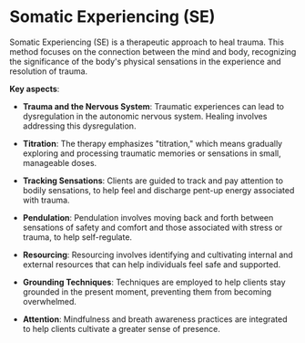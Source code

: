 # Somatic Experiencing (SE)

Somatic Experiencing (SE) is a therapeutic approach to heal trauma. This method focuses on the connection between the mind and body, recognizing the significance of the body's physical sensations in the experience and resolution of trauma.

**Key aspects**:

* **Trauma and the Nervous System**: Traumatic experiences can lead to dysregulation in the autonomic nervous system. Healing involves addressing this dysregulation.

* **Titration**: The therapy emphasizes "titration," which means gradually exploring and processing traumatic memories or sensations in small, manageable doses.

* **Tracking Sensations**: Clients are guided to track and pay attention to bodily sensations, to help feel and discharge pent-up energy associated with trauma.

* **Pendulation**: Pendulation involves moving back and forth between sensations of safety and comfort and those associated with stress or trauma, to help self-regulate.

* **Resourcing**: Resourcing involves identifying and cultivating internal and external resources that can help individuals feel safe and supported.

* **Grounding Techniques**: Techniques are employed to help clients stay grounded in the present moment, preventing them from becoming overwhelmed.

* **Attention**: Mindfulness and breath awareness practices are integrated to help clients cultivate a greater sense of presence.
